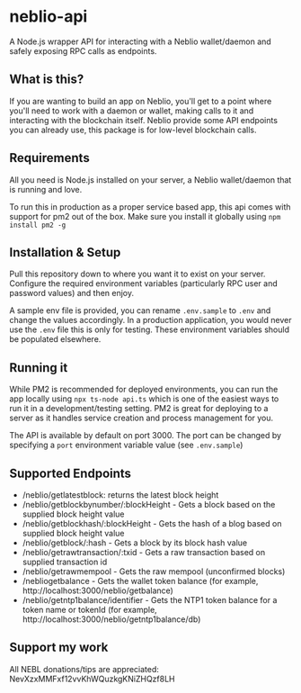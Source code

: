 # neblio-api
A Node.js wrapper API for interacting with a Neblio wallet/daemon and safely exposing RPC calls as endpoints.

## What is this?

If you are wanting to build an app on Neblio, you'll get to a point where you'll need to work with a daemon or wallet, making calls to it and interacting with the blockchain itself. Neblio provide some API endpoints you can already use, this package is for low-level blockchain calls.

## Requirements

All you need is Node.js installed on your server, a Neblio wallet/daemon that is running and love.

To run this in production as a proper service based app, this api comes with support for pm2 out of the box. Make sure you install it globally using `npm install pm2 -g`
## Installation & Setup

Pull this repository down to where you want it to exist on your server. Configure the required environment variables (particularly RPC user and password values) and then enjoy.

A sample env file is provided, you can rename `.env.sample` to `.env` and change the values accordingly. In a production application, you would never use the `.env` file this is only for testing. These environment variables should be populated elsewhere.

## Running it

While PM2 is recommended for deployed environments, you can run the app locally using `npx ts-node api.ts` which is one of the easiest ways to run it in a development/testing setting. PM2 is great for deploying to a server as it handles service creation and process management for you.

The API is available by default on port 3000. The port can be changed by specifying a `port` environment variable value (see `.env.sample`)
## Supported Endpoints

- /neblio/getlatestblock: returns the latest block height
- /neblio/getblockbynumber/:blockHeight - Gets a block based on the supplied block height value
- /neblio/getblockhash/:blockHeight - Gets the hash of a blog based on supplied block height value
- /neblio/getblock/:hash - Gets a block by its block hash value
- /neblio/getrawtransaction/:txid - Gets a raw transaction based on supplied transaction id
- /neblio/getrawmempool - Gets the raw mempool (unconfirmed blocks)
- /nebliogetbalance - Gets the wallet token balance (for example, http://localhost:3000/neblio/getbalance)
- /neblio/getntp1balance/identifier - Gets the NTP1 token balance for a token name or tokenId (for example, http://localhost:3000/neblio/getntp1balance/db)

## Support my work

All NEBL donations/tips are appreciated: NevXzxMMFxf12vvKhWQuzkgKNiZHQzf8LH